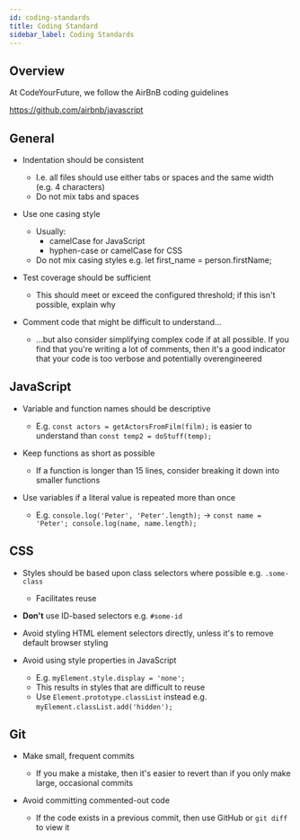 ```yaml
---
id: coding-standards
title: Coding Standard
sidebar_label: Coding Standards
---
```


## Overview

At CodeYourFuture, we follow the AirBnB coding guidelines

https://github.com/airbnb/javascript

## General

- Indentation should be consistent

  - I.e. all files should use either tabs or spaces and the same width (e.g. 4
    characters)
  - Do not mix tabs and spaces

- Use one casing style

  - Usually:
    - camelCase for JavaScript
    - hyphen-case or camelCase for CSS
  - Do not mix casing styles e.g. let first_name = person.firstName;

- Test coverage should be sufficient
  - This should meet or exceed the configured threshold; if this isn't possible,
    explain why
- Comment code that might be difficult to understand...
  - ...but also consider simplifying complex code if at all possible. If you
    find that you're writing a lot of comments, then it's a good indicator that
    your code is too verbose and potentially overengineered

## JavaScript

- Variable and function names should be descriptive

  - E.g. `const actors = getActorsFromFilm(film);` is easier to understand than
    `const temp2 = doStuff(temp);`

- Keep functions as short as possible

  - If a function is longer than 15 lines, consider breaking it down into
    smaller functions

- Use variables if a literal value is repeated more than once
  - E.g. `console.log('Peter', 'Peter'.length);` -> `const name = 'Peter'; console.log(name, name.length);`

## CSS

- Styles should be based upon class selectors where possible e.g. `.some-class`

  - Facilitates reuse

- **Don't** use ID-based selectors e.g. `#some-id`
- Avoid styling HTML element selectors directly, unless it's to remove default
  browser styling

- Avoid using style properties in JavaScript
  - E.g. `myElement.style.display = 'none';`
  - This results in styles that are difficult to reuse
  - Use `Element.prototype.classList` instead e.g.
    `myElement.classList.add('hidden');`

## Git

- Make small, frequent commits

  - If you make a mistake, then it's easier to revert than if you only make
    large, occasional commits

- Avoid committing commented-out code
  - If the code exists in a previous commit, then use GitHub or `git diff` to
    view it
